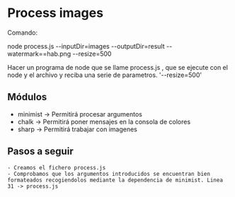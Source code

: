 # Process images

Comando:

node process.js --inputDir=images --outputDir=result --watermark==hab.png --resize=500

Hacer un programa de node que se llame process.js , que se ejecute con el node y el archivo y reciba una serie de parametros. '--resize=500'

## Módulos

- minimist -> Permitirá procesar argumentos
- chalk -> Permitirá poner mensajes en la consola de colores
- sharp -> Permitirá trabajar con imagenes

## Pasos a seguir

    - Creamos el fichero process.js
    - Comprobamos que los argumentos introducidos se encuentran bien formateados recogiendolos mediante la dependencia de minimist. Linea 31 -> process.js
